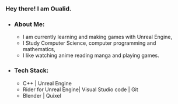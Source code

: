 ### Hey there! I am Oualid.
- ### About Me:
   -  I am currently learning and making games with Unreal Engine,
   -  I Study Computer Science, computer programming and mathematics,
   -  I like watching anime reading manga and playing games.
- ### Tech Stack:
    - C++ | Unreal Engine
    - Rider for Unreal Engine| Visual Studio code | Git
    - Blender | Quixel
